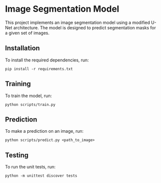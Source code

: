 
# Image Segmentation Model

This project implements an image segmentation model using a modified U-Net architecture. The model is designed to predict segmentation masks for a given set of images.


## Installation

To install the required dependencies, run:

```
pip install -r requirements.txt
```

## Training

To train the model, run:

```
python scripts/train.py
```

## Prediction

To make a prediction on an image, run:

```
python scripts/predict.py <path_to_image>
```

## Testing

To run the unit tests, run:

```
python -m unittest discover tests
```
